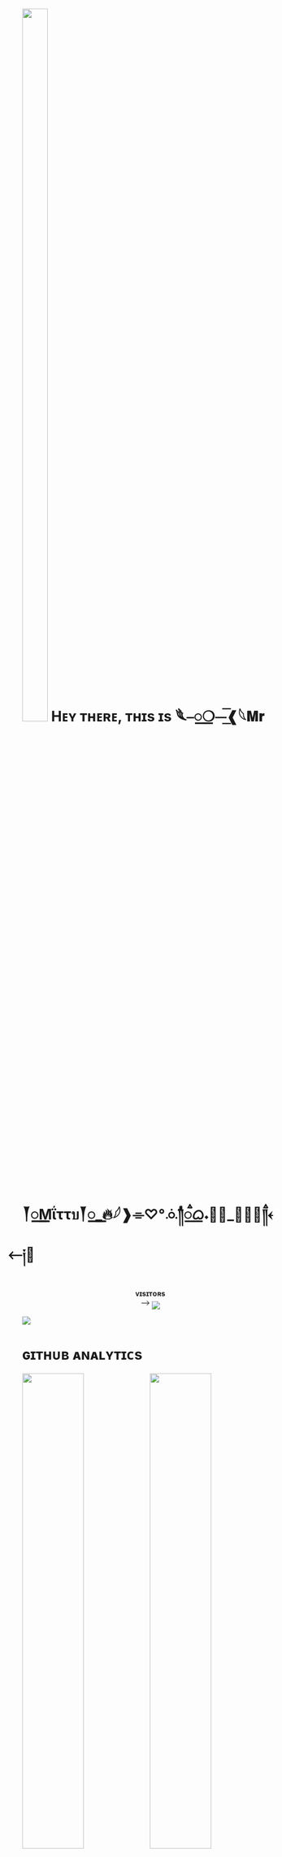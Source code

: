 <h1> <img  style="align-item" :"center" src="https://te.legra.ph/file/8e779ca298fb47f368f2b.jpg" width="50px" height="60%"> Hᴇʏ ᴛʜᴇʀᴇ, ᴛʜɪs ɪs 𓆰⎯꯭❍⏤͟͞❰𓆩𝐌𝐫 𒐕꯭꯭꯭Mΐττบ𒐕꯭꯭꯭_🔥𓆪❱⌯♡︎°⁪ꗝؖؖؖؖؖؖؖؖؖؖؖؖ༎꯭ࠫᜊ𝆺꯭𝅥_🐼👅🐍༎ࠫ𐏓 ⃪༏‌⃪</h1>
<p align="center">
    <b>ᴠɪsɪᴛᴏʀs</b><br>
 -->    <img align="middle" src="https://profile-counter.glitch.me/itzshukla/count.svg" />
</p>

[<img src="https://graph.org/file/003a93b6823761d0e6006.jpg"/>](https://github.com/TOXICOP638)

        
<h1> ɢɪᴛʜᴜʙ ᴀɴᴀʟʏᴛɪᴄs </h1>

[<img src="https://github-readme-stats.vercel.app/api?username=TOXICOP638&count_private=true&show_icons=true&theme=chartreuse-dark&custom_title=What%27s+the+craic?&include_all_commits=true&hide_border=true&bg_color=000000" width="49%">](https://github.com/TOXICOP638)  [<img src="https://github-readme-streak-stats.herokuapp.com/?user=TOXICOP638&theme=chartreuse-dark&hide_border=True&bg_color=000000" width="49%">](https://github.com/TOXICOP638)

[<img src="https://github.com/TOXICOP638/TOXICOP638/blob/master/resources/hr.gif"/>](https://github.com/TOXICOP638)

<h1> <img src="https://te.legra.ph/file/1f5f400d5a16ae3a89343.jpg" width="70px" style="border-radius: 50%"> ᴄᴏɴᴛᴀᴄᴛ ᴍᴇ </h1>

[<img src="https://te.legra.ph/file/3f6810f790713b26fe826.jpg" width="60px">](https://tg://openmessage?user_id=7115355068) [<img src="https://te.legra.ph/file/2a7a17fc66a8f5fe785c3.jpg" width="60px">](https://github.com/TOXICOP638) 







## Connect with Me

[![Github](https://img.shields.io/badge/-Github-181717?style=for-the-badge&logo=Github&logoColor=white)](https://github.com/itzshukla)
[![Telegram](https://img.shields.io/badge/Telegram-2CA5E0?style=for-the-badge&logo=telegram&logoColor=white)](https://telegram.me/mastiwithfriendsx)

## My Stats

![GitHub stats](https://github-readme-stats.vercel.app/api?username=itzshukla&show_icons=true&theme=radical)
![Top Languages](https://github-readme-stats.vercel.app/api/top-langs/?username=itzshukla&layout=compact&theme=midnight-purple&hide=Css)

![Visitors](https://visitor-badge.laobi.icu/badge?page_id=itzshukla)￼Enter

